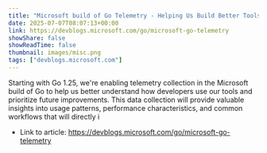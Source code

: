 ```yaml
---
title: "Microsoft build of Go Telemetry - Helping Us Build Better Tools"
date: 2025-07-07T08:07:13+00:00
link: https://devblogs.microsoft.com/go/microsoft-go-telemetry
showShare: false
showReadTime: false
thumbnail: images/misc.png
tags: ["devblogs.microsoft.com"]
---
```

Starting with Go 1.25, we're enabling telemetry collection in the Microsoft build of Go to help us better understand how developers use our tools and prioritize future improvements. This data collection will provide valuable insights into usage patterns, performance characteristics, and common workflows that will directly i

- Link to article: https://devblogs.microsoft.com/go/microsoft-go-telemetry